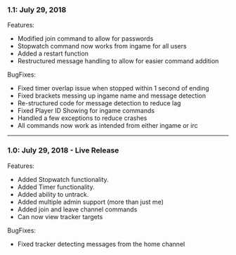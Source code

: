 ### 1.1: July 29, 2018
Features:
* Modified join command to allow for passwords
* Stopwatch command now works from ingame for all users
* Added a restart function
* Restructured message handling to allow for easier command addition

BugFixes:
* Fixed timer overlap issue when stopped within 1 second of ending
* Fixed brackets messing up ingame name and message detection
* Re-structured code for message detection to reduce lag
* Fixed Player ID Showing for ingame commands
* Handled a few exceptions to reduce crashes
* All commands now work as intended from either ingame or irc

***

### 1.0: July 29, 2018 - Live Release
Features:
* Added Stopwatch functionality.
* Added Timer functionality.
* Added ability to untrack.
* Added multiple admin support (more than just me)
* Added join and leave channel commands
* Can now view tracker targets

BugFixes:
* Fixed tracker detecting messages from the home channel
